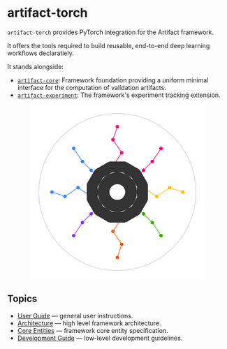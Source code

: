 # artifact-torch

`artifact-torch` provides PyTorch integration for the Artifact framework.

It offers the tools required to build reusable, end-to-end deep learning workflows declaratiely.

It stands alongside:

- [`artifact-core`](https://github.com/vasileios-ektor-papoulias/artifact-ml/tree/main/artifact-core): Framework foundation providing a uniform minimal interface for the computation of validation artifacts.
- [`artifact-experiment`](https://github.com/vasileios-ektor-papoulias/artifact-ml/tree/main/artifact-experiment): The framework's experiment tracking extension.

<p align="center">
  <img src="assets/artifact_ml_logo.svg" width="400" alt="Artifact-ML Logo">
</p>

## Topics

- [User Guide](user_guide.md) — general user instructions.
- [Architecture](architecture.md) — high level framework architecture.  
- [Core Entities](core_entities.md) — framework core entity specification.
- [Development Guide](development_guide.md) — low-level development guidelines.